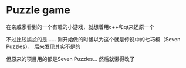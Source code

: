 # Puzzle game
在亲戚家看到的一个有趣的小游戏，就想着用c++和qt来还原一个

不过比较尴尬的是……
刚开始做的时候以为这个就是传说中的七巧板（Seven Puzzles），
后来发现其实不是的

但原来的项目用的都是Seven Puzzles...
然后就懒得改了
